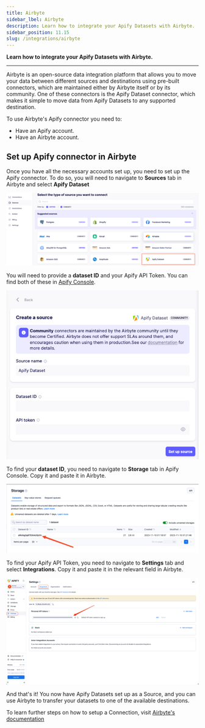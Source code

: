 ```yaml
---
title: Airbyte
sidebar_lbel: Airbyte
description: Learn how to integrate your Apify Datasets with Airbyte.
sidebar_position: 11.15
slug: /integrations/airbyte
---
```


**Learn how to integrate your Apify Datasets with Airbyte.**

---

Airbyte is an open-source data integration platform that allows you to move your data between different sources and destinations using pre-built connectors, which are maintained either by Airbyte itself or by its community.
One of these connectors is the Apify Dataset connector, which makes it simple to move data from Apify Datasets to any supported destination.

To use Airbyte's Apify connector you need to:

* Have an Apify account.
* Have an Airbyte account.

## Set up Apify connector in Airbyte

Once you have all the necessary accounts set up, you need to set up the Apify connector.
To do so, you will need to navigate to **Sources** tab in Airbyte and select **Apify Dataset**

![Airbyte sources tab](./images/airbyte-sources.png)

You will need to provide a **dataset ID** and your Apify API Token. You can find both of these in [Apify Console](https://console.apify.com).

![Airbyte source setup](./images/airbyte-source-setup.png)

To find your **dataset ID**, you need to navigate to **Storage** tab in Apify Console. Copy it and paste it in Airbyte.

![Datasets in app](./images/datasets-app.png)

To find your Apify API Token, you need to navigate to **Settings** tab and select **Integrations**. Copy it and paste it in the relevant field in Airbyte.

![Integrations token](./images/apify-integrations-token.png)

And that's it! You now have Apify Datasets set up as a Source, and you can use Airbyte to transfer your datasets to one of the available destinations.

To learn further steps on how to setup a Connection, visit [Airbyte's documentation](https://docs.airbyte.com/using-airbyte/getting-started/set-up-a-connection)
